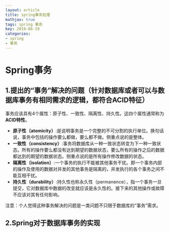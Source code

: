 ```yaml
---
layout: article
title: spring事务处理
mathjax: true
tags: spring 事务
key: 2019-06-19
categories:
- spring
- 事务
---
```

# Spring事务

## 1.提出的“事务”解决的问题（针对数据库或者可以与数据库事务有相同需求的逻辑，都符合ACID特征）
事务应该具有4个属性：原子性、一致性、隔离性、持久性。这四个属性通常称为**ACID特性**。

- **原子性（atomicity）**:是说明事务是一个完整的不可分割的执行单位。换句话说，事务中包括的操作要么都做，要么都不做。侧重点说的是整体。
- **一致性（consistency）**:事务将数据库从一种一致状态转变为下一种一致状态。所有的操作要么都没有达到期望的数据状态，要么所有的操作之后的数据都达到的期望的数据状态。侧重点说的是所有操作修改数据的状态。
- **隔离性（isolation）**:一个事务的执行不能被其他事务干扰。即一个事务内部的操作及使用的数据对并发的其他事务是隔离的，并发执行的各个事务之间不能互相干扰。
- **持久性（durability）**:持久性也称永久性（permanence），指一个事务一旦提交，它对数据库中数据的改变就应该是永久性的。接下来的其他操作或故障不应该对其有任何影响。

注意：个人觉得这种事务解决的问题是一类问题不只限于数据库的“事务”需求。

## 2.Spring对于数据库事务的实现
